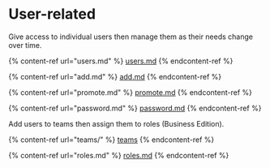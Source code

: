 # User-related

Give access to individual users then manage them as their needs change over time.

{% content-ref url="users.md" %}
[users.md](users.md)
{% endcontent-ref %}

{% content-ref url="add.md" %}
[add.md](add.md)
{% endcontent-ref %}

{% content-ref url="promote.md" %}
[promote.md](promote.md)
{% endcontent-ref %}

{% content-ref url="password.md" %}
[password.md](password.md)
{% endcontent-ref %}

Add users to teams then assign them to roles (Business Edition).

{% content-ref url="teams/" %}
[teams](teams/)
{% endcontent-ref %}

{% content-ref url="roles.md" %}
[roles.md](roles.md)
{% endcontent-ref %}
